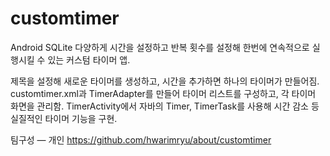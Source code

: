 # customtimer
Android SQLite 다양하게 시간을 설정하고 반복 횟수를 설정해 한번에 연속적으로 실행시킬 수 있는 커스텀 타이머 앱.

제목을 설정해 새로운 타이머를 생성하고, 시간을 추가하면 하나의 타이머가 만들어짐.
customtimer.xml과 TimerAdapter를 만들어 타이머 리스트를 구성하고, 각 타이머 화면을 관리함.
TimerActivity에서 자바의 Timer, TimerTask를 사용해 시간 감소 등 실질적인 타이머 기능을 구현.

팀구성 ― 개인 https://github.com/hwarimryu/about/customtimer

